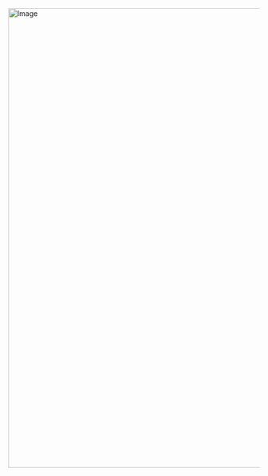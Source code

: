 <img width="1902" height="922" alt="Image" src="https://github.com/user-attachments/assets/b98d125f-d197-4ed0-80bc-e0098e2f3d7e" />
